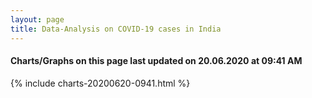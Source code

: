 ```yaml
---
layout: page
title: Data-Analysis on COVID-19 cases in India
---
```

#### Charts/Graphs on this page last updated on 20.06.2020 at 09:41 AM
{% include charts-20200620-0941.html %}